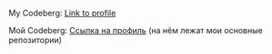 My Codeberg: [Link to profile](https://codeberg.org/BlitDev)

Мой Codeberg: [Ссылка на профиль](https://codeberg.org/BlitDev) (на нём лежат мои основные репозитории)

